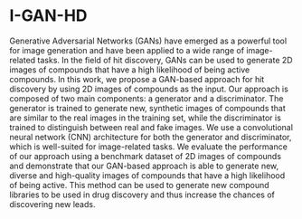 # I-GAN-HD
Generative Adversarial Networks (GANs) have emerged as a powerful tool for image generation and have been applied to a wide range of image-related tasks. In the field of hit discovery, GANs can be used to generate 2D images of compounds that have a high likelihood of being active compounds. In this work, we propose a GAN-based approach for hit discovery by using 2D images of compounds as the input. Our approach is composed of two main components: a generator and a discriminator. The generator is trained to generate new, synthetic images of compounds that are similar to the real images in the training set, while the discriminator is trained to distinguish between real and fake images. We use a convolutional neural network (CNN) architecture for both the generator and discriminator, which is well-suited for image-related tasks. We evaluate the performance of our approach using a benchmark dataset of 2D images of compounds and demonstrate that our GAN-based approach is able to generate new, diverse and high-quality images of compounds that have a high likelihood of being active. This method can be used to generate new compound libraries to be used in drug discovery and thus increase the chances of discovering new leads.
